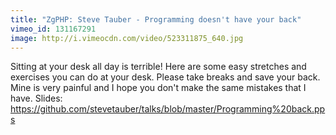 ```yaml
---
title: "ZgPHP: Steve Tauber - Programming doesn't have your back"
vimeo_id: 131167291
image: http://i.vimeocdn.com/video/523311875_640.jpg
---
```


Sitting at your desk all day is terrible! Here are some easy stretches and exercises you can do at your desk. Please take breaks and save your back. Mine is very painful and I hope you don't make the same mistakes that I have. Slides: https://github.com/stevetauber/talks/blob/master/Programming%20back.pps
